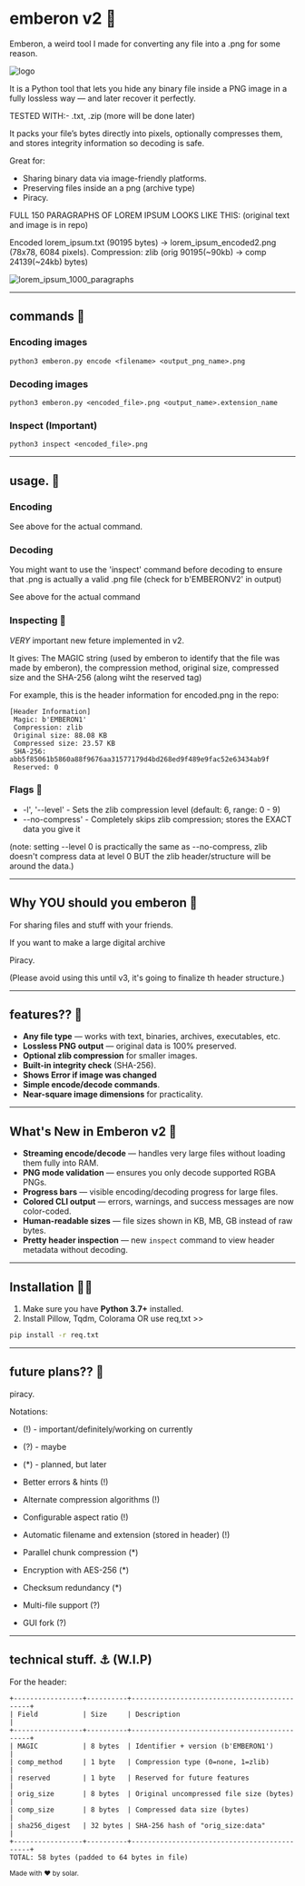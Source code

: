# emberon v2 🦕
 Emberon, a weird tool I made for converting any file into a .png for some reason.

![logo](logo.jpeg)

 It is a Python tool that lets you hide any binary file inside a PNG image in a fully lossless way — and later recover it perfectly.
 
 TESTED WITH:- .txt, .zip (more will be done later)
 
 It packs your file’s bytes directly into pixels, optionally compresses them, and stores integrity information so decoding is safe.
 
  Great for:
 - Sharing binary data via image-friendly platforms.
 - Preserving files inside an a png (archive type)
 - Piracy.
 
 FULL 150 PARAGRAPHS OF LOREM IPSUM LOOKS LIKE THIS: (original text and image is in repo)
 
 Encoded lorem_ipsum.txt (90195 bytes) -> lorem_ipsum_encoded2.png (78x78, 6084 pixels).
 Compression: zlib (orig 90195(~90kb) -> comp 24139(~24kb) bytes)
 
 
![lorem_ipsum_1000_paragraphs](encoded.png)

---

## commands 💾
 
 ### Encoding images
 ```
 python3 emberon.py encode <filename> <output_png_name>.png
 ```
 ### Decoding images
 ```
 python3 emberon.py <encoded_file>.png <output_name>.extension_name
 ```
 ### Inspect (Important)
 ```
 python3 inspect <encoded_file>.png
 ```

---

## usage. 💽
 
 ### Encoding 
  See above for the actual command.
 
 ### Decoding
  You might want to use the 'inspect' command before decoding to ensure that .png is actually a valid .png file (check for b'EMBERONV2' in output)
 
  See above for the actual command
 
 ### Inspecting 🔮
  *VERY* important new feture implemented in v2. 
 
  It gives: The MAGIC string (used by emberon to identify that the file was made by emberon), the compression method, original size, compressed size and the SHA-256 (along wiht the reserved tag)
 
  For example, this is the header information for encoded.png in the repo:
  ```MD
  [Header Information]
   Magic: b'EMBERON1'
   Compression: zlib
   Original size: 88.08 KB
   Compressed size: 23.57 KB
   SHA-256: abb5f85061b5860a88f9676aa31577179d4bd268ed9f489e9fac52e63434ab9f
   Reserved: 0
  ```
 
 ### Flags 🫥
  - -l', '--level' - Sets the zlib compression level (default: 6, range: 0 - 9)
  - --no-compress' - Completely skips zlib compression; stores the EXACT data you give it
 
  (note: setting --level 0 is practically the same as --no-compress, zlib doesn't compress data at level 0 BUT the zlib header/structure will be around the data.)
 
---

## Why YOU should you emberon 🎁
 For sharing files and stuff with your friends.

 If you want to make a large digital archive

 Piracy.

 (Please avoid using this until v3, it's going to finalize th header structure.)

---

## features?? 🔎
 - **Any file type** — works with text, binaries, archives, executables, etc.
- **Lossless PNG output** — original data is 100% preserved.
- **Optional zlib compression** for smaller images.
- **Built-in integrity check** (SHA-256).
- **Shows Error if image was changed**
- **Simple encode/decode commands**.
- **Near-square image dimensions** for practicality.

---

## What's New in Emberon v2 🎉
- **Streaming encode/decode** — handles very large files without loading them fully into RAM.  
- **PNG mode validation** — ensures you only decode supported RGBA PNGs.  
- **Progress bars** — visible encoding/decoding progress for large files.  
- **Colored CLI output** — errors, warnings, and success messages are now color-coded.  
- **Human-readable sizes** — file sizes shown in KB, MB, GB instead of raw bytes.  
- **Pretty header inspection** — new `inspect` command to view header metadata without decoding.  

---

## Installation ⛓️‍💥

1. Make sure you have **Python 3.7+** installed.
2. Install Pillow, Tqdm, Colorama OR use req,txt >>

```bash
pip install -r req.txt
```
---

## future plans?? 📡
 piracy.

 Notations:
  - (!) - important/definitely/working on currently
  - (?) - maybe
  - (*) - planned, but later

 - Better errors & hints (!)
 - Alternate compression algorithms (!)
 - Configurable aspect ratio (!)
 - Automatic filename and extension (stored in header) (!)
 - Parallel chunk compression (*)
 - Encryption with AES-256 (*)
 - Checksum redundancy (*)
 - Multi-file support (?)
 - GUI fork (?)

---

## technical stuff. ⚓️ (W.I.P)
 For the header:
 
 ```
 +-----------------+----------+---------------------------------------------+
 | Field           | Size     | Description                                 |
 +-----------------+----------+---------------------------------------------+
 | MAGIC           | 8 bytes  | Identifier + version (b'EMBERON1')          |
 | comp_method     | 1 byte   | Compression type (0=none, 1=zlib)           |
 | reserved        | 1 byte   | Reserved for future features                |
 | orig_size       | 8 bytes  | Original uncompressed file size (bytes)     |
 | comp_size       | 8 bytes  | Compressed data size (bytes)                |
 | sha256_digest   | 32 bytes | SHA-256 hash of "orig_size:data"            |
 +-----------------+----------+---------------------------------------------+
 TOTAL: 58 bytes (padded to 64 bytes in file)
```


<sup> Made with ❤️ by solar. <sup>


